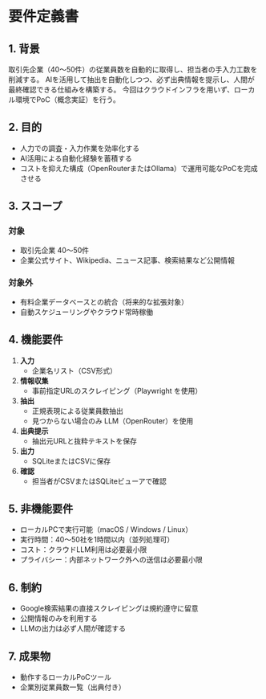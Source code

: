 # 要件定義書
## 1. 背景
取引先企業（40〜50件）の従業員数を自動的に取得し、担当者の手入力工数を削減する。
AIを活用して抽出を自動化しつつ、必ず出典情報を提示し、人間が最終確認できる仕組みを構築する。
今回はクラウドインフラを用いず、ローカル環境でPoC（概念実証）を行う。

## 2. 目的
- 人力での調査・入力作業を効率化する
- AI活用による自動化経験を蓄積する
- コストを抑えた構成（OpenRouterまたはOllama）で運用可能なPoCを完成させる

## 3. スコープ
### 対象
- 取引先企業 40〜50件
- 企業公式サイト、Wikipedia、ニュース記事、検索結果など公開情報
### 対象外
- 有料企業データベースとの統合（将来的な拡張対象）
- 自動スケジューリングやクラウド常時稼働

## 4. 機能要件
1. **入力**
   - 企業名リスト（CSV形式）
2. **情報収集**
   - 事前指定URLのスクレイピング（Playwright を使用）
3. **抽出**
   - 正規表現による従業員数抽出
   - 見つからない場合のみ LLM（OpenRouter）を使用
4. **出典提示**
   - 抽出元URLと抜粋テキストを保存
5. **出力**
   - SQLiteまたはCSVに保存
6. **確認**
   - 担当者がCSVまたはSQLiteビューアで確認

## 5. 非機能要件
- ローカルPCで実行可能（macOS / Windows / Linux）
- 実行時間：40〜50社を1時間以内（並列処理可）
- コスト：クラウドLLM利用は必要最小限
- プライバシー：内部ネットワーク外への送信は必要最小限

## 6. 制約
- Google検索結果の直接スクレイピングは規約遵守に留意
- 公開情報のみを利用する
- LLMの出力は必ず人間が確認する

## 7. 成果物
- 動作するローカルPoCツール
- 企業別従業員数一覧（出典付き）
